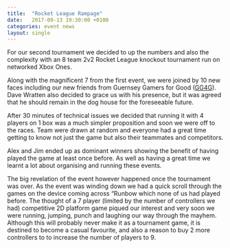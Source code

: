 ```yaml
---
title:  "Rocket League Rampage"
date:   2017-09-13 19:30:00 +0100
categories: event news
layout: single
---
```


For our second tournament we decided to up the numbers and also the complexity with an 8 team 2v2 Rocket League knockout tournament run on networked Xbox Ones. 

Along with the magnificent 7 from the first event, we were joined by 10 new faces including our new friends from Guernsey Gamers for Good ([GG4G](https://www.facebook.com/gsygamingforgood/)). Dave Wratten also decided to grace us with his presence, but it was agreed that he should remain in the dog house for the foreseeable future.

After 30 minutes of technical issues we decided that running it with 4 players on 1 box was a much simpler proposition and soon we were off to the races. Team were drawn at random and everyone had a great time getting to know not just the game but also their teammates and competitors. 

Alex and Jim ended up as dominant winners showing the benefit of having played the game at least once before. As well as having a great time we learnt a lot about organising and running these events. 

The big revelation of the event however happened once the tournament was over. As the event was winding down we had a quick scroll through the games on the device coming across “Runbow which none of us had played before. The thought of a 7 player (limited by the number of controllers we had) competitive 2D platform game piqued our interest and very soon we were running, jumping, punch and laughing our way through the mayhem.  Although this will probably never make it as a tournament game, it is destined to become a casual favourite, and also a reason to buy 2 more controllers to to increase the number of players to 9.